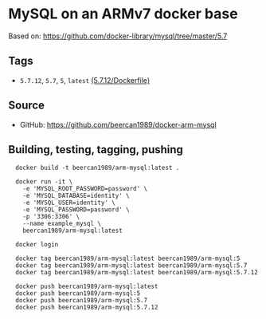 # MySQL on an ARMv7 docker base

Based on: https://github.com/docker-library/mysql/tree/master/5.7

## Tags
* `5.7.12`, `5.7`, `5`, `latest` [(5.7.12/Dockerfile)](https://github.com/beercan1989/docker-arm-mysql/blob/5.7.12/Dockerfile)

## Source
* GitHub: https://github.com/beercan1989/docker-arm-mysql

## Building, testing, tagging, pushing
```
  docker build -t beercan1989/arm-mysql:latest .

  docker run -it \
    -e 'MYSQL_ROOT_PASSWORD=password' \
    -e 'MYSQL_DATABASE=identity' \
    -e 'MYSQL_USER=identity' \
    -e 'MYSQL_PASSWORD=password' \
    -p '3306:3306' \
    --name example_mysql \
    beercan1989/arm-mysql:latest

  docker login

  docker tag beercan1989/arm-mysql:latest beercan1989/arm-mysql:5
  docker tag beercan1989/arm-mysql:latest beercan1989/arm-mysql:5.7
  docker tag beercan1989/arm-mysql:latest beercan1989/arm-mysql:5.7.12

  docker push beercan1989/arm-mysql:latest
  docker push beercan1989/arm-mysql:5
  docker push beercan1989/arm-mysql:5.7
  docker push beercan1989/arm-mysql:5.7.12
```
